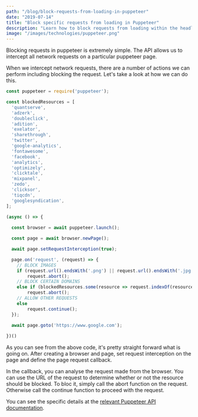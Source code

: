 ```yaml
---
path: "/blog/block-requests-from-loading-in-puppeteer"
date: "2019-07-14"
title: "Block specific requests from loading in Puppeteer"
description: "Learn how to block requests from loading within the headless Chrome package, Puppeteer. Useful for reducing bandwidth usage or preventing things from loading"
image: "/images/technologies/puppeteer.png"
---
```


Blocking requests in puppeteer is extremely simple. The API allows us to intercept all network requests on a particular puppeteer page.

When we intercept network requests, there are a number of actions we can perform including blocking the request. Let's take a look at how we can do this.

```javascript
const puppeteer = require('puppeteer');

const blockedResources = [
  'quantserve',
  'adzerk',
  'doubleclick',
  'adition',
  'exelator',
  'sharethrough',
  'twitter',
  'google-analytics',
  'fontawesome',
  'facebook',
  'analytics',
  'optimizely',
  'clicktale',
  'mixpanel',
  'zedo',
  'clicksor',
  'tiqcdn',
  'googlesyndication',
];

(async () => {
    
  const browser = await puppeteer.launch();

  const page = await browser.newPage();

  await page.setRequestInterception(true);

  page.on('request', (request) => {
    // BLOCK IMAGES
    if (request.url().endsWith('.png') || request.url().endsWith('.jpg'))
        request.abort();
    // BLOCK CERTAIN DOMAINS
    else if (blockedResources.some(resource => request.indexOf(resource) !== -1))
        request.abort();
    // ALLOW OTHER REQUESTS
    else
        request.continue();
  });

  await page.goto('https://www.google.com');
    
})()
```

As you can see from the above code, it's pretty straight forward what is going on. After creating a browser and page, set request interception on the page and define the page request callback.

In the callback, you can analyse the request made from the browser. You can use the URL of the request to determine whether or not the resource should be blocked. To bloc it, simply call the abort function on the request. Otherwise call the continue function to proceed with the request.

You can see the specific details at the [relevant Puppeteer API documentation](https://github.com/GoogleChrome/puppeteer/blob/master/docs/api.md#pagesetrequestinterceptionvalue).